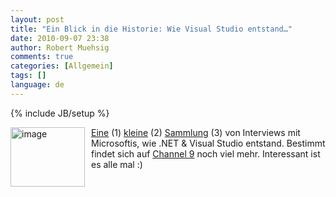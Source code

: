 ```yaml
---
layout: post
title: "Ein Blick in die Historie: Wie Visual Studio entstand…"
date: 2010-09-07 23:38
author: Robert Muehsig
comments: true
categories: [Allgemein]
tags: []
language: de
---
```

{% include JB/setup %}
<p><img style="border-bottom: 0px; border-left: 0px; margin: 0px 10px 0px 0px; display: inline; border-top: 0px; border-right: 0px" title="image" border="0" alt="image" align="left" src="{{BASE_PATH}}/assets/wp-images-de/image1047.png" width="119" height="95" /></p>  <p><a href="http://www.youtube.com/user/MSDeveloperVideos#p/u/2/kvtdhej7wMo">Eine</a> (1) <a href="http://www.youtube.com/user/MSDeveloperVideos#p/u/1/zmq_uSzOhGg">kleine</a> (2) <a href="http://www.youtube.com/user/MSDeveloperVideos#p/u/0/6UFN5RXsJKA">Sammlung</a> (3) von Interviews mit Microsoftis, wie .NET &amp; Visual Studio entstand. Bestimmt findet sich auf <a href="http://channel9.msdn.com/">Channel 9</a> noch viel mehr. Interessant ist es alle mal :)</p>
